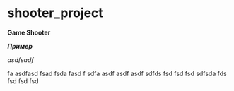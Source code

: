 # shooter_project


**Game Shooter**

***Пример***

*asdfsadf*


fa asdfasd fsad fsda fasd f sdfa
asdf asdf asdf sdfds fsd fsd fsd
sdfsda fds fsd fsd fsd 
